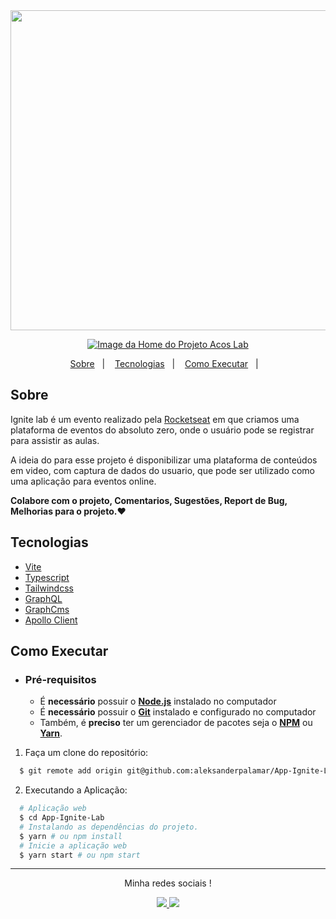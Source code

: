 <div align="center">
    <img src="https://acos-labx.vercel.app/homeAcosLab.png" height="512px"/>         
</div>

    
<a href="https://acos-services.vercel.app">   
  <p align="center">
  <img alt="Image da Home do Projeto Acos Lab" src="https://acos-labx.vercel.app/developedAureliolk.svg">
  </p>
</a>

<p align="center">
  <a href="#sobre">Sobre</a>&nbsp;&nbsp;&nbsp;|&nbsp;&nbsp;&nbsp;
  <a href="#tecnologias">Tecnologias</a>&nbsp;&nbsp;&nbsp;|&nbsp;&nbsp;&nbsp;
  <a href="#como-executar">Como Executar</a>&nbsp;&nbsp;&nbsp;|&nbsp;&nbsp;&nbsp; 
</p>


## Sobre

Ignite lab é um evento realizado pela [Rocketseat](http://rocketseat.com.br/) em que criamos uma plataforma de eventos do absoluto zero, onde o usuário pode se registrar para assistir as aulas.


A ideia do para esse projeto é disponibilizar uma plataforma de conteúdos em video, com captura de dados do usuario, que pode ser utilizado como uma aplicação para eventos online.

**Colabore com o projeto, Comentarios, Sugestões, Report de Bug, Melhorias para o projeto.❤️**

## Tecnologias

- [Vite](https://vitejs.dev/)
- [Typescript](https://www.typescriptlang.org/)
- [Tailwindcss](https://tailwindcss.com/)
- [GraphQL](https://graphql.org/)
- [GraphCms](https://graphcms.com/)
- [Apollo Client](https://www.apollographql.com/)

## Como Executar

- ### **Pré-requisitos**

  - É **necessário** possuir o **[Node.js](https://nodejs.org/en/)** instalado no computador
  - É **necessário** possuir o **[Git](https://git-scm.com/)** instalado e configurado no computador
  - Também, é **preciso** ter um gerenciador de pacotes seja o **[NPM](https://www.npmjs.com/)** ou **[Yarn](https://yarnpkg.com/)**.   

1. Faça um clone do repositório:

```sh
  $ git remote add origin git@github.com:aleksanderpalamar/App-Ignite-Lab.git
```

2. Executando a Aplicação:

```sh
  # Aplicação web
  $ cd App-Ignite-Lab
  # Instalando as dependências do projeto.
  $ yarn # ou npm install
  # Inicie a aplicação web
  $ yarn start # ou npm start
```

---


<p align="center">Minha redes sociais !</p>
<p align="center" >
<a href="https://www.linkedin.com/in/aureliolk/">
    <img src="https://acos-labx.vercel.app/developerLikedinAureliolk.svg" />
</a>
<a href="https://instagram.com/aureliolk">
    <img src="https://acos-labx.vercel.app/developerInstagramAureliolk.svg" />
</a></p>
